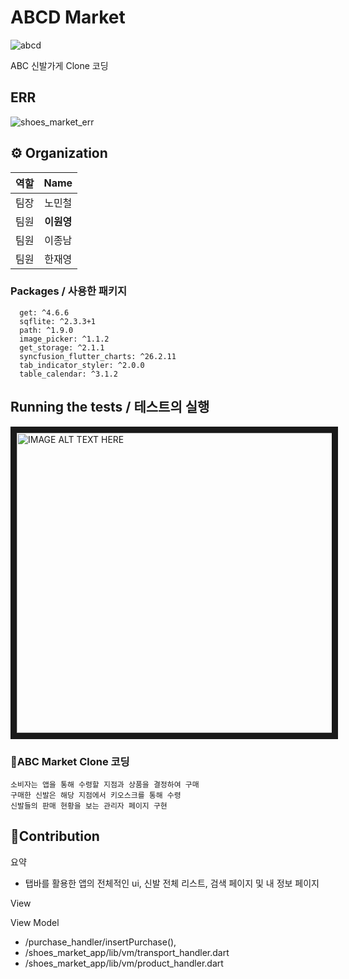 
# ABCD Market 

![abcd](https://github.com/user-attachments/assets/c3dab463-9b06-43ea-991e-f886e4654b26)


ABC 신발가게 Clone 코딩


## ERR

![shoes_market_err](https://github.com/user-attachments/assets/e13b4576-8927-48c7-95f0-3fd73fd0bb94)


## ⚙ Organization

|    역할   |           Name           | 
|  :-----: | :----------------------: | 
|    팀장   | <center> 노민철  </center> |
|    팀원   | <center> **이원영** </center> | 
|    팀원   | <center> 이종남  </center> |
|    팀원   | <center> 한재영  </center> |

### Packages / 사용한 패키지

```
  get: ^4.6.6
  sqflite: ^2.3.3+1
  path: ^1.9.0
  image_picker: ^1.1.2
  get_storage: ^2.1.1
  syncfusion_flutter_charts: ^26.2.11
  tab_indicator_styler: ^2.0.0
  table_calendar: ^3.1.2
```

## Running the tests / 테스트의 실행

<a href="http://www.youtube.com/watch?feature=player_embedded&v=V0w_gtu3Tc4
" target="_blank"><img src="http://img.youtube.com/vi/V0w_gtu3Tc4/0.jpg" 
alt="IMAGE ALT TEXT HERE" width="720" height="480" border="10" /></a>


### ABC Market Clone 코딩

```
소비자는 앱을 통해 수령할 지점과 상품을 결정하여 구매
구매한 신발은 해당 지점에서 키오스크를 통해 수령
신발들의 판매 현황을 보는 관리자 페이지 구현
```

## Contribution
  요약
  - 탭바를 활용한 앱의 전체적인 ui, 신발 전체 리스트, 검색 페이지 및 내 정보 페이지
 
  View

  View Model
  - /purchase_handler/insertPurchase(),
  - /shoes_market_app/lib/vm/transport_handler.dart
  - /shoes_market_app/lib/vm/product_handler.dart
 
    
